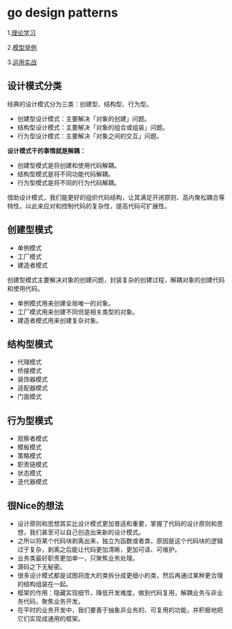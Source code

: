 # go design patterns

1.[理论学习](https://refactoring.guru/design-patterns)

2.[模型举例](https://golangbyexample.com/all-design-patterns-golang/)

3.[运用实战](https://time.geekbang.org/column/intro/100039001)

## 设计模式分类

经典的设计模式分为三类：创建型、结构型、行为型。

- 创建型设计模式：主要解决「对象的创建」问题。
- 结构型设计模式：主要解决「对象的组合或组装」问题。
- 行为型设计模式：主要解决「对象之间的交互」问题。

**设计模式干的事情就是解耦：**

- 创建型模式是将创建和使用代码解耦。
- 结构型模式是将不同功能代码解耦。
- 行为型模式是将不同的行为代码解耦。

借助设计模式，我们能更好的组织代码结构，让其满足开闭原则、高内聚松耦合等特性，以此来应对和控制代码的复杂性，提高代码可扩展性。

## 创建型模式

- 单例模式
- 工厂模式
- 建造者模式

创建型模式主要解决对象的创建问题，封装复杂的创建过程，解耦对象的创建代码和使用代码。

- 单例模式用来创建全局唯一的对象。
- 工厂模式用来创建不同但是相关类型的对象。
- 建造者模式用来创建复杂对象。

## 结构型模式

- 代理模式
- 桥接模式
- 装饰器模式
- 适配器模式
- 门面模式

## 行为型模式

- 观察者模式
- 模板模式
- 策略模式
- 职责链模式
- 状态模式
- 迭代器模式

## 很Nice的想法

- 设计原则和思想其实比设计模式更加普适和重要，掌握了代码的设计原则和思想，我们甚至可以自己创造出来新的设计模式。
- 之所以将某个代码块剥离出来，独立为函数或者类，原因是这个代码块的逻辑过于复杂，剥离之后能让代码更加清晰，更加可读、可维护。
- 业务类最好职责更加单一，只聚焦业务处理。
- 源码之下无秘密。
- 很多设计模式都是试图将庞大的类拆分成更细小的类，然后再通过某种更合理的结构组装在一起。
- 框架的作用：隐藏实现细节，降低开发难度，做到代码复用，解耦业务与非业务代码，聚焦业务开发。
- 在平时的业务开发中，我们要善于抽象非业务的、可复用的功能，并积极地把它们实现成通用的框架。